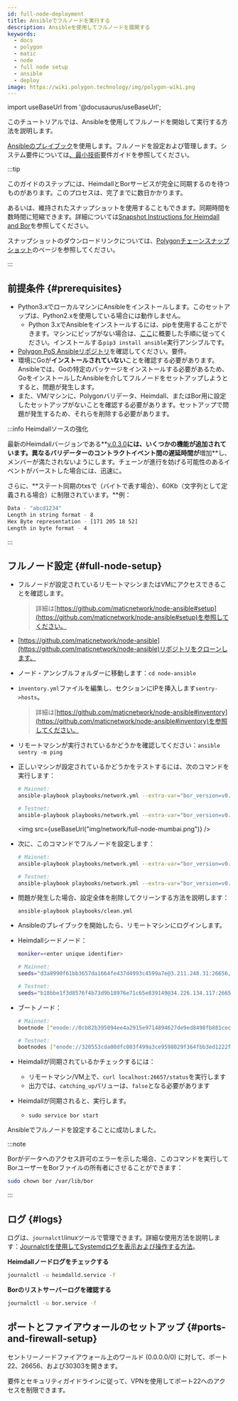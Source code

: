 ```yaml
---
id: full-node-deployment
title: Ansibleでフルノードを実行する
description: Ansibleを使用してフルノードを展開する
keywords:
  - docs
  - polygon
  - matic
  - node
  - full node setup
  - ansible
  - deploy
image: https://wiki.polygon.technology/img/polygon-wiki.png
---
```


import useBaseUrl from '@docusaurus/useBaseUrl';

このチュートリアルでは、Ansibleを使用してフルノードを開始して実行する方法を説明します。

[Ansibleのプレイブック](https://docs.ansible.com/ansible/latest/user_guide/playbooks_intro.html)を使用します。フルノードを設定および管理します。システム要件については[、最小技術](technical-requirements.md)要件ガイドを参照してください。

:::tip

このガイドのステップには、HeimdallとBorサービスが完全に同期するのを待つものがあります。このプロセスは、完了までに数日かかります。

あるいは、維持されたスナップショットを使用することもできます。同期時間を数時間に短縮できます。詳細については[<ins>Snapshot Instructions for Heimdall and Bor</ins>](/docs/develop/network-details/snapshot-instructions-heimdall-bor)を参照してください。

スナップショットのダウンロードリンクについては、[<ins>Polygonチェーンスナップショット</ins>](https://snapshot.polygon.technology/)のページを参照してください。

:::

## 前提条件 {#prerequisites}

- Python3.xでローカルマシンにAnsibleをインストールします。このセットアップは、Python2.xを使用している場合には動作しません。
    - Python 3.xでAnsibleをインストールするには、pipを使用することができます。マシンにピップがない場合は、[ここ](https://pip.pypa.io/en/stable/)に概要した手順に従ってください。インストールする`pip3 install ansible`実行アンシブルです。
- [Polygon PoS Ansibleリポジトリ](https://github.com/maticnetwork/node-ansible#requirements)を確認してください。要件。
- 環境にGoが**インストールされていない**ことを確認する必要があります。Ansibleでは、Goの特定のパッケージをインストールする必要があるため、GoをインストールしたAnsibleを介してフルノードをセットアップしようとすると、問題が発生します。
- また、VM/マシンに、Polygonバリデータ、Heimdall、またはBor用に設定したセットアップがないことを確認する必要があります。セットアップで問題が発生するため、それらを削除する必要があります。

:::info Heimdallソースの強化

最新のHeimdallバージョンである**[v.0.3.0](https://github.com/maticnetwork/heimdall/releases/tag/v0.3.0)**には、いくつかの機能が追加されています。異なるバリデーターのコントラクトイベント間の遅延時間が**増加**し、メンバーが満たされないようにします。チェーンが進行を妨げる可能性のあるイベントがバーストした場合には、迅速に。

さらに、**ステート同期のtxsで（バイトで表す場合）、60Kb（文字列として定義される場合）に制限されています。**例：

```bash
Data - "abcd1234"
Length in string format - 8
Hex Byte representation - [171 205 18 52]
Length in byte format - 4
```
:::

## フルノード設定 {#full-node-setup}

- フルノードが設定されているリモートマシンまたはVMにアクセスできることを確認します。
  > 詳細は[https://github.com/maticnetwork/node-ansible#setup](https://github.com/maticnetwork/node-ansible#setup)を参照してください。
- [https://github.com/maticnetwork/node-ansible](https://github.com/maticnetwork/node-ansible)リポジトリをクローンします。
- ノード・アンシブルフォルダーに移動します：`cd node-ansible`
- `inventory.yml`ファイルを編集し、セクションにIPを挿入します`sentry->hosts`。
  > 詳細は[https://github.com/maticnetwork/node-ansible#inventory](https://github.com/maticnetwork/node-ansible#inventory)を参照してください。
- リモートマシンが実行されているかどうかを確認してください：`ansible sentry -m ping`
- 正しいマシンが設定されているかどうかをテストするには、次のコマンドを実行します：

  ```bash
  # Mainnet:
  ansible-playbook playbooks/network.yml --extra-var="bor_version=v0.3.3 heimdall_version=v0.3.0 network=mainnet node_type=sentry" --list-hosts

  # Testnet:
  ansible-playbook playbooks/network.yml --extra-var="bor_version=v0.3.3 heimdall_version=v0.3.0 network=mumbai node_type=sentry" --list-hosts
  ```

  <img src={useBaseUrl("img/network/full-node-mumbai.png")} />

- 次に、このコマンドでフルノードを設定します：

  ```bash
  # Mainnet:
  ansible-playbook playbooks/network.yml --extra-var="bor_version=v0.3.3 heimdall_version=v0.3.0 network=mainnet node_type=sentry"

  # Testnet:
  ansible-playbook playbooks/network.yml --extra-var="bor_version=v0.3.3 heimdall_version=v0.3.0 network=mumbai node_type=sentry"
  ```

- 問題が発生した場合、設定全体を削除してクリーンする方法を説明します：
  ```
  ansible-playbook playbooks/clean.yml
  ```

- Ansibleのプレイブックを開始したら、リモートマシンにログインします。

- Heimdallシードノード：

  ```bash
  moniker=<enter unique identifier>

  # Mainnet:
  seeds="d3a8990f61bb3657da1664fe437d4993c4599a7e@3.211.248.31:26656,d3d7d397339c9126235dfab11bf925e269776f4f@3.212.183.151:26656,68254d33685fad151e45bfe1ed33d538ba6ec8cb@3.93.224.197:26656,d26c54ebbf274896f12977bb13d83ac1237a8226@184.73.124.158:26656,f4f605d60b8ffaaf15240564e58a81103510631c@159.203.9.164:26656,4fb1bc820088764a564d4f66bba1963d47d82329@44.232.55.71:26656,2eadba4be3ce47ac8db0a3538cb923b57b41c927@35.199.4.13:26656,25f5f65a09c56e9f1d2d90618aa70cd358aa68da@35.230.116.151:26656,3b23b20017a6f348d329c102ddc0088f0a10a444@35.221.13.28:26656"

  # Testnet:
  seeds="b18bbe1f3d8576f4b73d9b18976e71c65e839149@34.226.134.117:26656,4cd60c1d76e44b05f7dfd8bab3f447b119e87042@54.147.31.250:26656,7a6c7b5d25b13ce3448b047dbebeb1a19cc2e092@18.213.200.99:26656"
  ```
- ブートノード：

  ```bash
  # Mainnet:
  bootnode ["enode://0cb82b395094ee4a2915e9714894627de9ed8498fb881cec6db7c65e8b9a5bd7f2f25cc84e71e89d0947e51c76e85d0847de848c7782b13c0255247a6758178c@44.232.55.71:30303,enode://88116f4295f5a31538ae409e4d44ad40d22e44ee9342869e7d68bdec55b0f83c1530355ce8b41fbec0928a7d75a5745d528450d30aec92066ab6ba1ee351d710@159.203.9.164:30303","enode://4be7248c3a12c5f95d4ef5fff37f7c44ad1072fdb59701b2e5987c5f3846ef448ce7eabc941c5575b13db0fb016552c1fa5cca0dda1a8008cf6d63874c0f3eb7@3.93.224.197:30303","enode://32dd20eaf75513cf84ffc9940972ab17a62e88ea753b0780ea5eca9f40f9254064dacb99508337043d944c2a41b561a17deaad45c53ea0be02663e55e6a302b2@3.212.183.151:30303"]

  # Testnet:
  bootnodes ["enode://320553cda00dfc003f499a3ce9598029f364fbb3ed1222fdc20a94d97dcc4d8ba0cd0bfa996579dcc6d17a534741fb0a5da303a90579431259150de66b597251@54.147.31.250:30303","enode://f0f48a8781629f95ff02606081e6e43e4aebd503f3d07fc931fad7dd5ca1ba52bd849a6f6c3be0e375cf13c9ae04d859c4a9ae3546dc8ed4f10aa5dbb47d4998@34.226.134.117:30303"]
  ```

- Heimdallが同期されているかチェックするには：
    - リモートマシン/VM上で、`curl localhost:26657/status`を実行します
    - 出力では、`catching_up`バリューは、`false`となる必要があります

- Heimdallが同期されると、実行します。
    - `sudo service bor start`

Ansibleでフルノードを設定することに成功しました。

:::note

Borがデータへのアクセス許可のエラーを示した場合、このコマンドを実行してBorユーザーをBorファイルの所有者にさせることができます：

```bash
sudo chown bor /var/lib/bor
```

:::
## ログ {#logs}

ログは、`journalctl`linuxツールで管理できます。詳細な使用方法を説明します：[Journalctlを使用してSystemdログを表示および操作する方法](https://www.digitalocean.com/community/tutorials/how-to-use-journalctl-to-view-and-manipulate-systemd-logs)。

**Heimdallノードログをチェックする**

```bash
journalctl -u heimdalld.service -f
```

**Borのリストサーバーログを確認する**

```bash
journalctl -u bor.service -f
```

## ポートとファイアウォールのセットアップ {#ports-and-firewall-setup}

セントリーノードファイアウォール上のワールド (0.0.0.0/0) に対して、ポート22、26656、および30303を開きます。

要件とセキュリティガイドラインに従って、VPNを使用してポート22へのアクセスを制限できます。